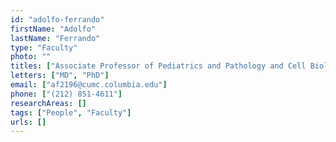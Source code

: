 ```yaml
---
id: "adolfo-ferrando"
firstName: "Adolfo"
lastName: "Ferrando"
type: "Faculty"
photo: ""
titles: ["Associate Professor of Pediatrics and Pathology and Cell Biology"]
letters: ["MD", "PhD"]
email: ["af2196@cumc.columbia.edu"]
phone: ["(212) 851-4611"]
researchAreas: []
tags: ["People", "Faculty"]
urls: []
---
```

